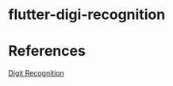 # flutter-digi-recognition

# References
[Digit Recognition](https://github.com/bikz05/digit-recognition)
